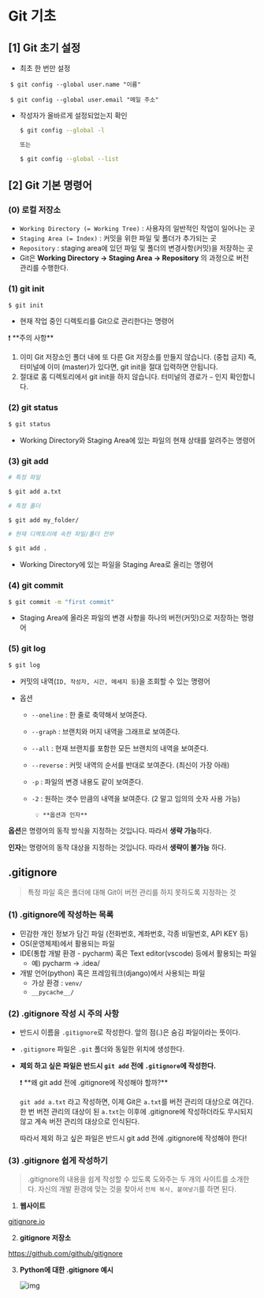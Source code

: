 # Git 기초

## [1] Git 초기 설정 

- 최초 한 번만 설정

​	`$ git config --global user.name "이름"`

​	`$ git config --global user.email "메일 주소"`



- 작성자가 올바르게 설정되었는지 확인

  ```bash
  $ git config --global -l
  
  또는
  
  $ git config --global --list
  ```

  

## [2] Git 기본 명령어

### (0) 로컬 저장소

- `Working Directory (= Working Tree)` : 사용자의 일반적인 작업이 일어나는 곳
- `Staging Area (= Index)` : 커밋을 위한 파일 및 폴더가 추가되는 곳
- `Repository` : staging area에 있던 파일 및 폴더의 변경사항(커밋)을 저장하는 곳
- Git은 **Working Directory → Staging Area → Repository** 의 과정으로 버전 관리를 수행한다.

### (1) git init

```bash
$ git init
```

- 현재 작업 중인 디렉토리를 Git으로 관리한다는 명령어

<aside> ❗ **주의 사항**


1. 이미 Git 저장소인 폴더 내에 또 다른 Git 저장소를 만들지 않습니다. (중첩 금지) 즉, 터미널에 이미 (master)가 있다면, git init을 절대 입력하면 안됩니다.
2. 절대로 홈 디렉토리에서 git init을 하지 않습니다. 터미널의 경로가 `~` 인지 확인합니다.



### (2) git status

```bash
$ git status
```

- Working Directory와 Staging Area에 있는 파일의 현재 상태를 알려주는 명령어



### (3) git **add**

```bash
# 특정 파일

$ git add a.txt

# 특정 폴더

$ git add my_folder/

# 현재 디렉토리에 속한 파일/폴더 전부

$ git add .
```

- Working Directory에 있는 파일을 Staging Area로 올리는 명령어



### (4) git **commit**

```bash
$ git commit -m "first commit"
```

- Staging Area에 올라온 파일의 변경 사항을 하나의 버전(커밋)으로 저장하는 명령어



### (5) **git log**

```bash
$ git log
```

- 커밋의 내역(`ID, 작성자, 시간, 메세지 등`)을 조회할 수 있는 명령어

- 옵션

  - `--oneline` : 한 줄로 축약해서 보여준다.

  - `--graph` : 브랜치와 머지 내역을 그래프로 보여준다.

  - `--all` : 현재 브랜치를 포함한 모든 브랜치의 내역을 보여준다.

  - `--reverse` : 커밋 내역의 순서를 반대로 보여준다. (최신이 가장 아래)

  - `-p` : 파일의 변경 내용도 같이 보여준다.

  - `-2` : 원하는 갯수 만큼의 내역을 보여준다. (2 말고 임의의 숫자 사용 가능)	

		 💡 **옵션과 인자**

**옵션**은 명령어의 동작 방식을 지정하는 것입니다. 따라서 **생략 가능**하다.

**인자**는 명령어의 동작 대상을 지정하는 것입니다. 따라서 **생략이 불가능** 하다.



# .gitignore

> 특정 파일 혹은 폴더에 대해 Git이 버전 관리를 하지 못하도록 지정하는 것

### (1) .gitignore에 작성하는 목록

- 민감한 개인 정보가 담긴 파일 (전화번호, 계좌번호, 각종 비밀번호, API KEY 등)
- OS(운영체제)에서 활용되는 파일
- IDE(통합 개발 환경 - pycharm) 혹은 Text editor(vscode) 등에서 활용되는 파일
  - 예) pycharm -> .idea/
- 개발 언어(python) 혹은 프레임워크(django)에서 사용되는 파일
  - 가상 환경 : `venv/`
  - `__pycache__/`

### (2) .gitignore 작성 시 주의 사항

- 반드시 이름을 `.gitignore`로 작성한다. 앞의 점(.)은 숨김 파일이라는 뜻이다.

- `.gitignore` 파일은 `.git` 폴더와 동일한 위치에 생성한다.

- **제외 하고 싶은 파일은 반드시 `git add` 전에 `.gitignore`에 작성한다.**

  <aside> ❗ **왜 git add 전에 .gitignore에 작성해야 할까?**

  `git add a.txt` 라고 작성하면, 이제 Git은 `a.txt`를 버전 관리의 대상으로 여긴다. 한 번 버전 관리의 대상이 된 `a.txt`는 이후에 .gitignore에 작성하더라도 무시되지 않고 계속 버전 관리의 대상으로 인식된다.

  따라서 제외 하고 싶은 파일은 반드시 git add 전에 .gitignore에 작성해야 한다!

  </aside>

### (3) .gitignore 쉽게 작성하기

> .gitignore의 내용을 쉽게 작성할 수 있도록 도와주는 두 개의 사이트를 소개한다. 자신의 개발 환경에 맞는 것을 찾아서 `전체 복사, 붙여넣기`를 하면 된다.

1. **웹사이트**

[gitignore.io](https://gitignore.io/)

2. **gitignore 저장소**

https://github.com/github/gitignore

3. **Python에 대한 .gitignore 예시**

   ![img](220715_TIL.assets/https%3A%2F%2Fs3-us-west-2.amazonaws.com%2Fsecure.notion-static.com%2Ffd7bd601-9433-418a-b08e-7b027db9a301%2FUntitled.png)
